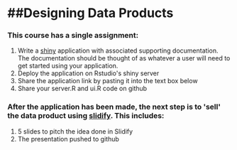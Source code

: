 ##Designing Data Products
=====

### This course has a single assignment:
1. Write a [shiny](http://shiny.rstudio.com/) application with associated supporting documentation. The documentation should be thought of as whatever a user will need to get started using your application.
2. Deploy the application on Rstudio's shiny server
3. Share the application link by pasting it into the text box below
4. Share your server.R and ui.R code on github

### After the application has been made, the next step is to 'sell' the data product using [slidify](http://slidify.org/). This includes:
1. 5 slides to pitch the idea done in Slidify
2. The presentation pushed to github
	
